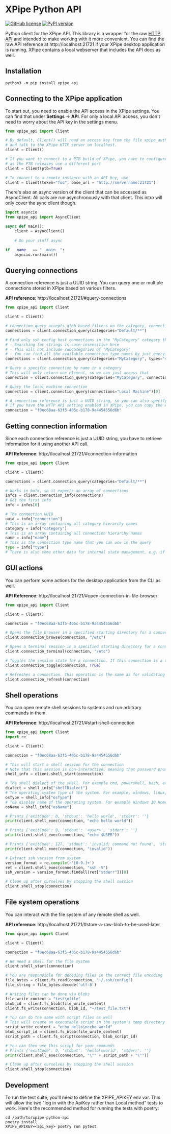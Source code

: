 # XPipe Python API

[![GitHub license](https://img.shields.io/github/license/xpipe-io/xpipe-python-api.svg)](https://github.com/xpipe-io/xpipe-python-api/blob/master/LICENSE)
[![PyPI version](https://img.shields.io/pypi/v/xpipe_api)](https://pypi.org/project/xpipe_api/)

Python client for the XPipe API. This library is a wrapper for the raw [HTTP API](https://github.com/xpipe-io/xpipe/blob/master/openapi.yaml) and intended to make working with it more convenient. You can find the raw API reference at http://localhost:21721 if your XPipe desktop application is running. XPipe contains a local webserver that includes the API docs as well.

## Installation

```
python3 -m pip install xpipe_api
```

## Connecting to the XPipe application

To start out, you need to enable the API access in the XPipe settings. You can find that under **Settings** -> **API**. For only a local API access, you don't need to worry about the API key in the settings menu.

```python
from xpipe_api import Client

# By default, Client() will read an access key from the file xpipe_auth on the local filesystem
# and talk to the XPipe HTTP server on localhost. 
client = Client()

# If you want to connect to a PTB build of XPipe, you have to configure the client with that information
# as the PTB releases use a different port
client = Client(ptb=True)

# To connect to a remote instance with an API key, use
client = Client(token="foo", base_url = "http://servername:21721")
```

There's also an async version of the client that can be accessed as AsyncClient. All calls are run asynchronously with that client. This intro will only cover the sync client though.

```python
import asyncio
from xpipe_api import AsyncClient

async def main():
    client = AsyncClient()
    
    # Do your stuff async

if __name__ == "__main__":
    asyncio.run(main())
```

## Querying connections

A connection reference is just a UUID string. You can query one or multiple connections stored in XPipe based on various filters.

**API reference**: http://localhost:21721/#query-connections

```python
from xpipe_api import Client

client = Client()

# connection_query accepts glob-based filters on the category, connection name, and connection type
connections = client.connection_query(categories="Default/**")

# Find only ssh config host connections in the "MyCategory" category that has the word "MyCompany" in its name
# - Searching for strings is case-insensitive here
# - This will not include subcategories of "MyCategory"
# - You can find all the available connection type names by just querying all connections and taking a look add the individual type names of the connections.
connections = client.connection_query(categories="MyCategory", types="sshConfigHost", connections="*MyCompany*")

# Query a specific connection by name in a category
# This will only return one element, so we can just access that
connection = client.connection_query(categories="MyCategory", connections="MyConnectionName")[0]

# Query the local machine connection
connection = client.connection_query(connections="Local Machine")[0]

# A connection reference is just a UUID string, so you can also specify it fixed
# If you have the HTTP API setting enabled in XPipe, you can copy the API UUID of a connection in the context menu
connection = "f0ec68aa-63f5-405c-b178-9a4454556d6b"
```

## Getting connection information

Since each connection reference is just a UUID string, you have to retrieve information for it using another API call.

**API Reference**: http://localhost:21721/#connection-information

```python
from xpipe_api import Client

client = Client()

connections = client.connection_query(categories="Default/**")

# Works in bulk, so it expects an array of connections
infos = client.connection_info(connections)
# Get the first info
info = infos[0]

# The connection UUID
uuid = info["connection"]
# This is an array containing all category hierarchy names
category = info["category"]
# This is an array containing all connection hierarchy names
name = info["name"]
# This is the connection type name that you can use in the query
type = info["type"]
# There is also some other data for internal state management, e.g. if a tunnel is running for example
```

## GUI actions

You can perform some actions for the desktop application from the CLI as well.

**API Reference**: http://localhost:21721/#open-connection-in-file-browser

```python
from xpipe_api import Client

client = Client()

connection = "f0ec68aa-63f5-405c-b178-9a4454556d6b"

# Opens the file browser in a specified starting directory for a connection
client.connection_browse(connection, "/etc")

# Opens a terminal session in a specified starting directory for a connection
client.connection_terminal(connection, "/etc")

# Toggles the session state for a connection. If this connection is a tunnel, then this operation will start or stop the tunnel
client.connection_toggle(connection, True)

# Refreshes a connection. This operation is the same as for validating a connection when creating it by attempting whether the connection is functioning.
client.connection_refresh(connection)
```

## Shell operations

You can open remote shell sessions to systems and run arbitrary commands in them.

**API Reference**: http://localhost:21721/#start-shell-connection

```python
from xpipe_api import Client
import re

client = Client()

connection = "f0ec68aa-63f5-405c-b178-9a4454556d6b"

# This will start a shell session for the connection
# Note that this session is non-interactive, meaning that password prompts are not supported
shell_info = client.shell_start(connection)

# The shell dialect of the shell. For example cmd, powershell, bash, etc.
dialect = shell_info["shellDialect"]
# The operating system type of the system. For example, windows, linux, macos, bsd, solaris
osType = shell_info["osType"]
# The display name of the operating system. For example Windows 10 Home 22H2
osName = shell_info["osName"]

# Prints {'exitCode': 0, 'stdout': 'hello world', 'stderr': ''}
print(client.shell_exec(connection, "echo hello world"))

# Prints {'exitCode': 0, 'stdout': '<user>', 'stderr': ''}
print(client.shell_exec(connection, "echo $USER"))

# Prints {'exitCode': 127, 'stdout': 'invalid: command not found', 'stderr': ''}
print(client.shell_exec(connection, "invalid"))

# Extract ssh version from system
version_format = re.compile(r'[0-9.]+')
ret = client.shell_exec(connection, "ssh -V")
ssh_version = version_format.findall(ret["stderr"])[0]

# Clean up after ourselves by stopping the shell session
client.shell_stop(connection)
```

## File system operations

You can interact with the file system of any remote shell as well.

**API reference**: http://localhost:21721/#store-a-raw-blob-to-be-used-later

```python
from xpipe_api import Client

client = Client()

connection = "f0ec68aa-63f5-405c-b178-9a4454556d6b"

# We need a shell for the file system
client.shell_start(connection)

# You are responsible for decoding files in the correct file encoding
file_bytes = client.fs_read(connection, "~/.ssh/config")
file_string = file_bytes.decode('utf-8')

# Writing files can be done via blobs
file_write_content = "test\nfile"
blob_id = client.fs_blob(file_write_content)
client.fs_write(connection, blob_id, "~/test_file.txt")

# You can do the same with script files as well
# This will create an executable script in the system's temp directory
script_write_content = "echo hello\necho world"
blob_script_id = client.fs_blob(file_write_content)
script_path = client.fs_script(connection, blob_script_id)

# You can then use this script for your commands
# Prints {'exitCode': 0, 'stdout': 'hello\nworld', 'stderr': ''}
print(client.shell_exec(connection, "\"" + script_path + "\""))

# Clean up after ourselves by stopping the shell session
client.shell_stop(connection)
```

## Development

To run the test suite, you'll need to define the XPIPE_APIKEY env var.  This will allow the two "log in with the ApiKey 
rather than Local method" tests to work.  Here's the recommended method for running the tests with poetry:

```commandline
cd /path/to/xpipe-python-api
poetry install
XPIPE_APIKEY=<api_key> poetry run pytest
```